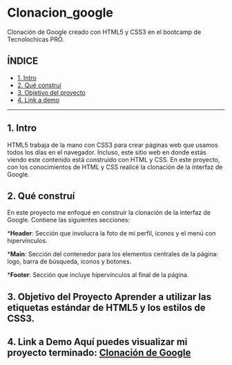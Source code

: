 # Clonacion_google
Clonación de Google creado con HTML5 y CSS3 en el bootcamp de Tecnolochicas PRO.

## **ÍNDICE**

 * [1. Intro](#)
 * [2. Qué construí](#) 
 * [3. Objetivo del proyecto](#) 
 * [4. Link a demo](#) 
**** 
## 1. Intro 

HTML5 trabaja de la mano con CSS3 para crear páginas web que usamos todos los días en el navegador. Incluso, este sitio web en donde estás viendo este contenido está construido con HTML y CSS. En este proyecto, con los conocimientos de HTML y CSS realicé la clonación de la interfaz de Google. 


## 2. Qué construí

 En este proyecto me enfoqué en construir la clonación de la interfaz de Google. Contiene las siguientes secciones:
 
***Header**: Sección que involucra la foto de mi perfil, iconos y el menú con hipervínculos. 

***Main**: Sección del contenedor para los elementos centrales de la página: logo, barra de búsqueda, iconos y botones. 

***Footer**: Sección que incluye hipervínculos al final de la página.
 ## 3. Objetivo del Proyecto Aprender a utilizar las etiquetas estándar de HTML5 y los estilos de CSS3. 
 
## 4. Link a Demo Aquí puedes visualizar mi proyecto terminado: [Clonación de Google](#)
